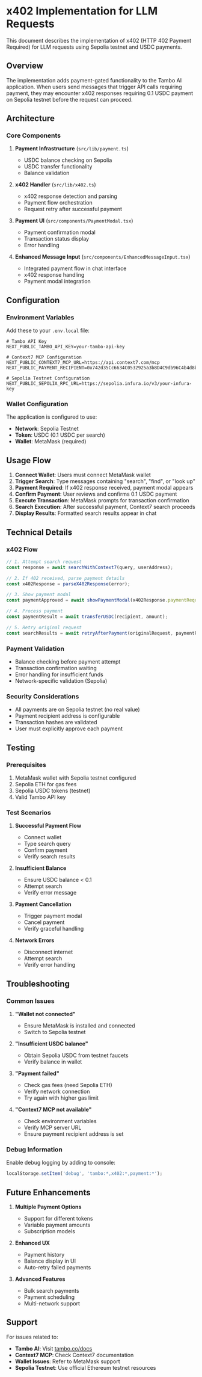 # x402 Implementation for LLM Requests

This document describes the implementation of x402 (HTTP 402 Payment Required) for LLM requests using Sepolia testnet and USDC payments.

## Overview

The implementation adds payment-gated functionality to the Tambo AI application. When users send messages that trigger API calls requiring payment, they may encounter x402 responses requiring 0.1 USDC payment on Sepolia testnet before the request can proceed.

## Architecture

### Core Components

1. **Payment Infrastructure** (`src/lib/payment.ts`)
   - USDC balance checking on Sepolia
   - USDC transfer functionality
   - Balance validation

2. **x402 Handler** (`src/lib/x402.ts`)
   - x402 response detection and parsing
   - Payment flow orchestration
   - Request retry after successful payment

3. **Payment UI** (`src/components/PaymentModal.tsx`)
   - Payment confirmation modal
   - Transaction status display
   - Error handling

4. **Enhanced Message Input** (`src/components/EnhancedMessageInput.tsx`)
   - Integrated payment flow in chat interface
   - x402 response handling
   - Payment modal integration

## Configuration

### Environment Variables

Add these to your `.env.local` file:

```env
# Tambo API Key
NEXT_PUBLIC_TAMBO_API_KEY=your-tambo-api-key

# Context7 MCP Configuration
NEXT_PUBLIC_CONTEXT7_MCP_URL=https://api.context7.com/mcp
NEXT_PUBLIC_PAYMENT_RECIPIENT=0x742d35Cc6634C0532925a3b8D4C9db96C4b4d8b6

# Sepolia Testnet Configuration
NEXT_PUBLIC_SEPOLIA_RPC_URL=https://sepolia.infura.io/v3/your-infura-key
```

### Wallet Configuration

The application is configured to use:
- **Network**: Sepolia Testnet
- **Token**: USDC (0.1 USDC per search)
- **Wallet**: MetaMask (required)

## Usage Flow

1. **Connect Wallet**: Users must connect MetaMask wallet
2. **Trigger Search**: Type messages containing "search", "find", or "look up"
3. **Payment Required**: If x402 response received, payment modal appears
4. **Confirm Payment**: User reviews and confirms 0.1 USDC payment
5. **Execute Transaction**: MetaMask prompts for transaction confirmation
6. **Search Execution**: After successful payment, Context7 search proceeds
7. **Display Results**: Formatted search results appear in chat

## Technical Details

### x402 Flow

```typescript
// 1. Attempt search request
const response = await searchWithContext7(query, userAddress);

// 2. If 402 received, parse payment details
const x402Response = parseX402Response(error);

// 3. Show payment modal
const paymentApproved = await showPaymentModal(x402Response.paymentRequired);

// 4. Process payment
const paymentResult = await transferUSDC(recipient, amount);

// 5. Retry original request
const searchResults = await retryAfterPayment(originalRequest, paymentResult);
```

### Payment Validation

- Balance checking before payment attempt
- Transaction confirmation waiting
- Error handling for insufficient funds
- Network-specific validation (Sepolia)

### Security Considerations

- All payments are on Sepolia testnet (no real value)
- Payment recipient address is configurable
- Transaction hashes are validated
- User must explicitly approve each payment

## Testing

### Prerequisites

1. MetaMask wallet with Sepolia testnet configured
2. Sepolia ETH for gas fees
3. Sepolia USDC tokens (testnet)
4. Valid Tambo API key

### Test Scenarios

1. **Successful Payment Flow**
   - Connect wallet
   - Type search query
   - Confirm payment
   - Verify search results

2. **Insufficient Balance**
   - Ensure USDC balance < 0.1
   - Attempt search
   - Verify error message

3. **Payment Cancellation**
   - Trigger payment modal
   - Cancel payment
   - Verify graceful handling

4. **Network Errors**
   - Disconnect internet
   - Attempt search
   - Verify error handling

## Troubleshooting

### Common Issues

1. **"Wallet not connected"**
   - Ensure MetaMask is installed and connected
   - Switch to Sepolia testnet

2. **"Insufficient USDC balance"**
   - Obtain Sepolia USDC from testnet faucets
   - Verify balance in wallet

3. **"Payment failed"**
   - Check gas fees (need Sepolia ETH)
   - Verify network connection
   - Try again with higher gas limit

4. **"Context7 MCP not available"**
   - Check environment variables
   - Verify MCP server URL
   - Ensure payment recipient address is set

### Debug Information

Enable debug logging by adding to console:
```javascript
localStorage.setItem('debug', 'tambo:*,x402:*,payment:*');
```

## Future Enhancements

1. **Multiple Payment Options**
   - Support for different tokens
   - Variable payment amounts
   - Subscription models

2. **Enhanced UX**
   - Payment history
   - Balance display in UI
   - Auto-retry failed payments

3. **Advanced Features**
   - Bulk search payments
   - Payment scheduling
   - Multi-network support

## Support

For issues related to:
- **Tambo AI**: Visit [tambo.co/docs](https://tambo.co/docs)
- **Context7 MCP**: Check Context7 documentation
- **Wallet Issues**: Refer to MetaMask support
- **Sepolia Testnet**: Use official Ethereum testnet resources
